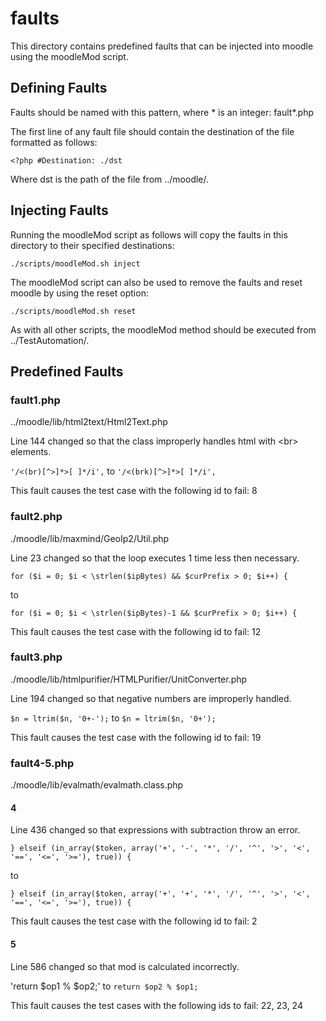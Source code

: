 # faults

This directory contains predefined faults that can be injected into moodle using the moodleMod script.

## Defining Faults

Faults should be named with this pattern, where * is an integer: fault*.php

The first line of any fault file should contain the destination of the file formatted as follows:

`<?php #Destination: ./dst`

Where dst is the path of the file from ../moodle/.

## Injecting Faults

Running the moodleMod script as follows will copy the faults in this directory to their specified destinations:

`./scripts/moodleMod.sh inject`

The moodleMod script can also be used to remove the faults and reset moodle by using the reset option:

`./scripts/moodleMod.sh reset`

As with all other scripts, the moodleMod method should be executed from ../TestAutomation/.

## Predefined Faults

### fault1.php

../moodle/lib/html2text/Html2Text.php

Line 144 changed so that the class improperly handles html with \<br\> elements.

`'/<(br)[^>]*>[ ]*/i',` to `'/<(brk)[^>]*>[ ]*/i',`

This fault causes the test case with the following id to fail: 8

### fault2.php

./moodle/lib/maxmind/GeoIp2/Util.php

Line 23 changed so that the loop executes 1 time less then necessary.

`for ($i = 0; $i < \strlen($ipBytes) && $curPrefix > 0; $i++) {`

to

`for ($i = 0; $i < \strlen($ipBytes)-1 && $curPrefix > 0; $i++) {`

This fault causes the test case with the following id to fail: 12

### fault3.php

./moodle/lib/htmlpurifier/HTMLPurifier/UnitConverter.php

Line 194 changed so that negative numbers are improperly handled.

`$n = ltrim($n, '0+-');` to `$n = ltrim($n, '0+');`

This fault causes the test case with the following id to fail: 19

### fault4-5.php

./moodle/lib/evalmath/evalmath.class.php

#### 4

Line 436 changed so that expressions with subtraction throw an error.

`} elseif (in_array($token, array('+', '-', '*', '/', '^', '>', '<', '==', '<=', '>='), true)) {`

to

`} elseif (in_array($token, array('+', '+', '*', '/', '^', '>', '<', '==', '<=', '>='), true)) {`

This fault causes the test case with the following id to fail: 2

#### 5

Line 586 changed so that mod is calculated incorrectly.

'return $op1 % $op2;' to `return $op2 % $op1;`

This fault causes the test cases with the following ids to fail: 22, 23, 24



